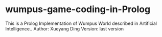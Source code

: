 # wumpus-game-coding-in-Prolog
This is a Prolog Implementation of Wumpus World described in Artificial Intelligence..
Author: Xueyang Ding
Version: last version
